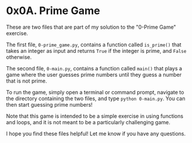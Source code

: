 # 0x0A. Prime Game

These are two files that are part of my solution to the "0-Prime Game" exercise.

The first file, `0-prime_game.py`, contains a function called `is_prime()` that takes an integer as input and returns `True` if the integer is prime, and `False` otherwise.

The second file, `0-main.py`, contains a function called `main()` that plays a game where the user guesses prime numbers until they guess a number that is not prime.

To run the game, simply open a terminal or command prompt, navigate to the directory containing the two files, and type `python 0-main.py`. You can then start guessing prime numbers!

Note that this game is intended to be a simple exercise in using functions and loops, and it is not meant to be a particularly challenging game.

I hope you find these files helpful! Let me know if you have any questions.
